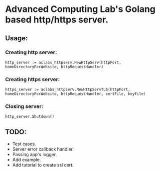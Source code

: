 # Advanced Computing Lab's Golang based http/https server.

## Usage:

### Creating http server:
```
http_server := aclabs_httpserv.NewHttpServ(httpPort, homeDirectoryForWebsite, httpRequestHandler)
```

### Creating https server:
```
https_server := aclabs_httpserv.NewHttpServTLS(httpPort, homeDirectoryForWebsite, httpRequestHandler, certFile, keyFile)
```

### Closing server:
```
http_server.Shutdown()
```

## TODO:
- Test cases.
- Server error callback handler.
- Passing app's logger.
- Add example.
- Add tutorial to create ssl cert.
